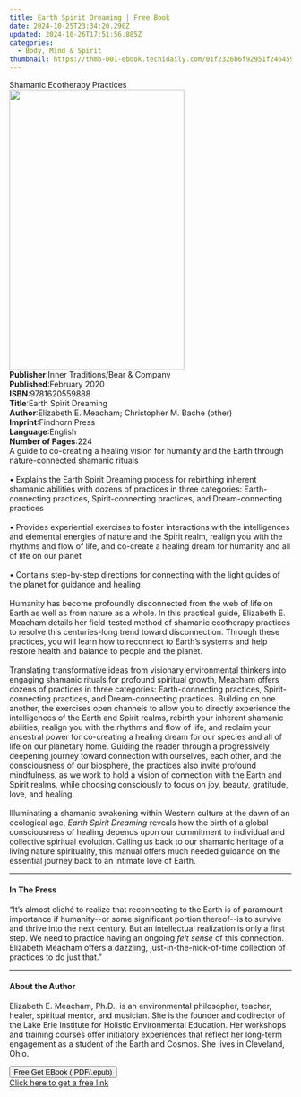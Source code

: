 ```yaml
---
title: Earth Spirit Dreaming | Free Book
date: 2024-10-25T23:34:20.290Z
updated: 2024-10-26T17:51:56.885Z
categories:
  - Body, Mind & Spirit
thumbnail: https://thmb-001-ebook.techidaily.com/01f2326b6f92951f246459b4beddf85b06c476c695170954a3d0877e3f83b149.jpg
---
```

<main id="book-container">
  <div class="flex flex-col">
    <div class="book-brief flex-1 py-6 px-4 sm:p-6 md:py-10 md:px-8">
      <!-- brief-->
      <div class="book-brief-main">Shamanic Ecotherapy Practices</div>
    </div>
    <div
      class="book-meta-info flex-1 grid gap-4 col-start-1 col-end-3 row-start-1 sm:mb-6 sm:grid-cols-4 lg:gap-6 lg:col-start-2 lg:row-end-6 lg:row-span-6 lg:mb-0"
    >
      <div
        class="book-meta-info-left place-content-center mt-4 p-4 text-sm leading-6 col-start-2 col-span-2 dark:text-slate-400"
      >
        <img
          class="w-full h-500 object-cover rounded-lg sm:h-255 sm:col-span-2 lg:col-span-full"
          src="https://img-001-ebook.techidaily.com/ff3147447a9256ecc151f9590b340fa9d4bf0adfa6167c03244a36fed069f3ac.jpg"
          alt=""
          width="312"
          height="500"
        />
      </div>
      <div
        class="book-meta-info-right mt-2 col-start-1 row-start-2 col-span-3 self-center"
      >
        <!-- meta data  -->
        <div class="flex flex-col px-4 md:px-8">
          <div class="flex-1">
            <strong>Publisher</strong>:<span class="px-2"
              >Inner Traditions/Bear &amp; Company</span
            >
          </div>
          <div class="flex-1">
            <strong>Published</strong>:<span class="px-2">February 2020</span>
          </div>
          <div class="flex-1">
            <strong>ISBN</strong>:<span class="px-2">9781620559888</span>
          </div>
          <div class="flex-1">
            <strong>Title</strong>:<span class="px-2"
              >Earth Spirit Dreaming</span
            >
          </div>
          <div class="flex-1">
            <strong>Author</strong>:<span class="px-2"
              >Elizabeth E. Meacham; Christopher M. Bache (other)</span
            >
          </div>
          <div class="flex-1">
            <strong>Imprint</strong>:<span class="px-2">Findhorn Press</span>
          </div>
          <div class="flex-1">
            <strong>Language</strong>:<span class="px-2">English</span>
          </div>
          <div class="flex-1">
            <strong>Number of Pages</strong>:<span class="px-2">224</span>
          </div>
        </div>
      </div>
    </div>
    <div class="book-description flex-1 py-6 px-4 sm:p-6 md:py-10 md:px-8">
      <div class="book-description-main">
        <div accordion-content="" id="description">
          A guide to co-creating a healing vision for humanity and the Earth
          through nature-connected shamanic rituals <br /><br />• Explains the
          Earth Spirit Dreaming process for rebirthing inherent shamanic
          abilities with dozens of practices in three categories:
          Earth-connecting practices, Spirit-connecting practices, and
          Dream-connecting practices <br /><br />• Provides experiential
          exercises to foster interactions with the intelligences and elemental
          energies of nature and the Spirit realm, realign you with the rhythms
          and flow of life, and co-create a healing dream for humanity and all
          of life on our planet <br /><br />• Contains step-by-step directions
          for connecting with the light guides of the planet for guidance and
          healing <br /><br />Humanity has become profoundly disconnected from
          the web of life on Earth as well as from nature as a whole. In this
          practical guide, Elizabeth E. Meacham details her field-tested method
          of shamanic ecotherapy practices to resolve this centuries-long trend
          toward disconnection. Through these practices, you will learn how to
          reconnect to Earth’s systems and help restore health and balance to
          people and the planet. <br /><br />Translating transformative ideas
          from visionary environmental thinkers into engaging shamanic rituals
          for profound spiritual growth, Meacham offers dozens of practices in
          three categories: Earth-connecting practices, Spirit-connecting
          practices, and Dream-connecting practices. Building on one another,
          the exercises open channels to allow you to directly experience the
          intelligences of the Earth and Spirit realms, rebirth your inherent
          shamanic abilities, realign you with the rhythms and flow of life, and
          reclaim your ancestral power for co-creating a healing dream for our
          species and all of life on our planetary home. Guiding the reader
          through a progressively deepening journey toward connection with
          ourselves, each other, and the consciousness of our biosphere, the
          practices also invite profound mindfulness, as we work to hold a
          vision of connection with the Earth and Spirit realms, while choosing
          consciously to focus on joy, beauty, gratitude, love, and healing.
          <br /><br />Illuminating a shamanic awakening within Western culture
          at the dawn of an ecological age, <i>Earth Spirit Dreaming</i> reveals
          how the birth of a global consciousness of healing depends upon our
          commitment to individual and collective spiritual evolution. Calling
          us back to our shamanic heritage of a living nature spirituality, this
          manual offers much needed guidance on the essential journey back to an
          intimate love of Earth.
        </div>
        <div class="accordion-fader"></div>
      </div>
    </div>
    <div class="book-excerpts flex-1 py-6 px-4 sm:p-6 md:py-10 md:px-8">
      <!-- excerpts-->
      <div class="book-excerpts-main">
        <hr />
        <h4 class="placeholder placeholder-heading">
          <span>In The Press</span>
        </h4>
        <p>
          “It’s almost cliché to realize that reconnecting to the Earth is of
          paramount importance if humanity--or some significant portion
          thereof--is to survive and thrive into the next century. But an
          intellectual realization is only a first step. We need to practice
          having an ongoing <i>felt sense</i> of this connection. Elizabeth
          Meacham offers a dazzling, just-in-the-nick-of-time collection of
          practices to do just that.”
        </p>
      </div>
    </div>
    <div class="book-about-author flex-1 py-6 px-4 sm:p-6 md:py-10 md:px-8">
      <!-- about author-->
      <div class="book-main-author-main">
        <hr />
        <h4 class="placeholder placeholder-heading">
          <span>About the Author</span>
        </h4>
        <p>
          Elizabeth E. Meacham, Ph.D., is an environmental philosopher, teacher,
          healer, spiritual mentor, and musician. She is the founder and
          codirector of the Lake Erie Institute for Holistic Environmental
          Education. Her workshops and training courses offer initiatory
          experiences that reflect her long-term engagement as a student of the
          Earth and Cosmos. She lives in Cleveland, Ohio.
        </p>
      </div>
    </div>
    <div class="book-free-get flex-1 py-6 px-4 sm:p-6 md:py-10 md:px-8">
      <button
        id="btn-free-get"
        class="bg-blue-500 hover:bg-blue-700 text-white font-bold py-2 px-4 rounded"
      >
        Free Get EBook (.PDF/.epub)
      </button>
      <div id="countdown-display" class="px-2 text-lg mt-2"></div>
      <a
        id="free-link"
        class="hidden bg-blue-500 hover:bg-blue-700 text-white font-bold py-2 px-4 rounded"
        href="https://www.ebooks.com/en-us/book/209676663/earth-spirit-dreaming/elizabeth-e-meacham/"
        target="_blank"
        >Click here to get a free link</a
      >
    </div>
    <script>
      let countdownTime = 0;
      let countdownInterval = null;
      document
        .getElementById('btn-free-get')
        .addEventListener('click', startCountdown);
      function startCountdown() {
        countdownTime = new Date().getTime() + 60000 * 3;
        countdownInterval = setInterval(updateCountdown, 1000);
        document.getElementById('btn-free-get').disabled = true;
        document
          .getElementById('btn-free-get')
          .classList.add('bg-gray-500', 'cursor-not-allowed');
      }
      function updateCountdown() {
        let currentTime = new Date().getTime();
        let timeLeft = countdownTime - currentTime;
        let secondsLeft = Math.floor(timeLeft / 1000);
        document.getElementById('countdown-display').innerHTML =
          `Remaining time: ${secondsLeft} seconds.`;
        if (secondsLeft <= 0) {
          clearInterval(countdownInterval);
          document.getElementById('btn-free-get').classList.add('hidden');
          document.getElementById('free-link').classList.remove('hidden');
          document.getElementById('countdown-display').innerHTML = '';
        }
      }
    </script>
  </div>
</main>

<ins class="adsbygoogle"
      style="display:block"
      data-ad-client="ca-pub-7571918770474297"
      data-ad-slot="8358498916"
      data-ad-format="auto"
      data-full-width-responsive="true"></ins>
    